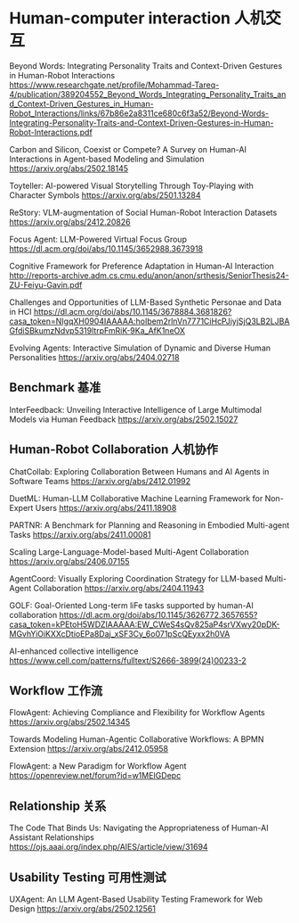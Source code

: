 # Human-computer interaction 人机交互

Beyond Words: Integrating Personality Traits and Context-Driven
Gestures in Human-Robot Interactions
https://www.researchgate.net/profile/Mohammad-Tareq-4/publication/389204552_Beyond_Words_Integrating_Personality_Traits_and_Context-Driven_Gestures_in_Human-Robot_Interactions/links/67b86e2a8311ce680c6f3a52/Beyond-Words-Integrating-Personality-Traits-and-Context-Driven-Gestures-in-Human-Robot-Interactions.pdf

Carbon and Silicon, Coexist or Compete? A Survey on Human-AI Interactions in Agent-based Modeling and Simulation
https://arxiv.org/abs/2502.18145

Toyteller: AI-powered Visual Storytelling Through Toy-Playing with Character Symbols
https://arxiv.org/abs/2501.13284

ReStory: VLM-augmentation of Social Human-Robot Interaction Datasets
https://arxiv.org/abs/2412.20826

Focus Agent: LLM-Powered Virtual Focus Group
https://dl.acm.org/doi/abs/10.1145/3652988.3673918

Cognitive Framework for Preference Adaptation in Human-AI Interaction
http://reports-archive.adm.cs.cmu.edu/anon/anon/srthesis/SeniorThesis24-ZU-Feiyu-Gavin.pdf

Challenges and Opportunities of LLM-Based Synthetic Personae and Data in HCI
https://dl.acm.org/doi/abs/10.1145/3678884.3681826?casa_token=NIgqXH0904IAAAAA:hoIbem2rlnVn7771CiHcPJiyjSjQ3LB2LJBAGfdiSBkumzNdvp5319ltrpFmRiK-9Ka_AfK1neOX

Evolving Agents: Interactive Simulation of Dynamic and Diverse Human Personalities
https://arxiv.org/abs/2404.02718

## Benchmark 基准
InterFeedback: Unveiling Interactive Intelligence of Large Multimodal Models via Human Feedback
https://arxiv.org/abs/2502.15027

## Human-Robot Collaboration 人机协作
ChatCollab: Exploring Collaboration Between Humans and AI Agents in Software Teams
https://arxiv.org/abs/2412.01992

DuetML: Human-LLM Collaborative Machine Learning Framework for Non-Expert Users
https://arxiv.org/abs/2411.18908

PARTNR: A Benchmark for Planning and Reasoning in Embodied Multi-agent Tasks
https://arxiv.org/abs/2411.00081

Scaling Large-Language-Model-based Multi-Agent Collaboration
https://arxiv.org/abs/2406.07155

AgentCoord: Visually Exploring Coordination Strategy for LLM-based Multi-Agent Collaboration
https://arxiv.org/abs/2404.11943

GOLF: Goal-Oriented Long-term liFe tasks supported by human-AI collaboration
https://dl.acm.org/doi/abs/10.1145/3626772.3657655?casa_token=kPEtoH5WDZIAAAAA:EW_CWeS4sQv825aP4srVXwy20pDK-MGvhYiOiKXXcDtioEPa8Daj_xSF3Cy_6o071pScQEyxx2h0VA

AI-enhanced collective intelligence
https://www.cell.com/patterns/fulltext/S2666-3899(24)00233-2

## Workflow 工作流

FlowAgent: Achieving Compliance and Flexibility for Workflow Agents
https://arxiv.org/abs/2502.14345

Towards Modeling Human-Agentic Collaborative Workflows: A BPMN Extension
https://arxiv.org/abs/2412.05958

FlowAgent: a New Paradigm for Workflow Agent
https://openreview.net/forum?id=w1MEIGDepc

## Relationship 关系
The Code That Binds Us: Navigating the Appropriateness of Human-AI Assistant Relationships
https://ojs.aaai.org/index.php/AIES/article/view/31694

## Usability Testing 可用性测试
UXAgent: An LLM Agent-Based Usability Testing Framework for Web Design
https://arxiv.org/abs/2502.12561
